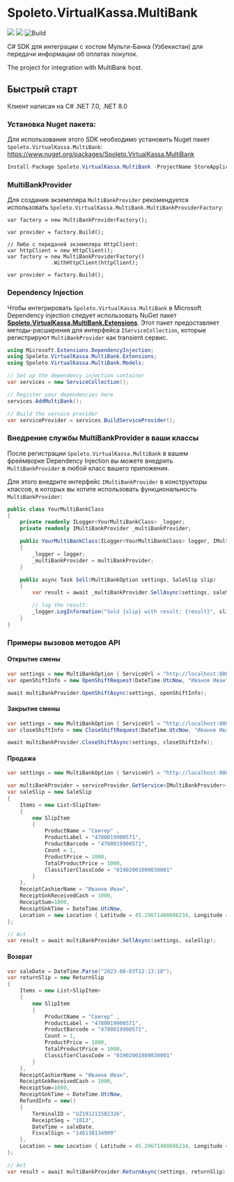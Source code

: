 # Spoleto.VirtualKassa.MultiBank

[![](https://img.shields.io/github/license/spoleto-software/Spoleto.VirtualKassa.MultiBank)](https://github.com/spoleto-software/Spoleto.VirtualKassa.MultiBank/blob/main/LICENSE)
[![](https://img.shields.io/nuget/v/Spoleto.VirtualKassa.MultiBank)](https://www.nuget.org/packages/Spoleto.VirtualKassa.MultiBank/)
![Build](https://github.com/spoleto-software/Spoleto.VirtualKassa.MultiBank/actions/workflows/publish-to-nuget.yml/badge.svg)

C# SDK для интеграции с хостом Мульти-Банка (Узбекистан) для передачи информации об оплатах покупок.

The project for integration with MultiBank host.

## Быстрый старт

Клиент написан на C# .NET 7.0, .NET 8.0

### Установка Nuget пакета:
Для использования этого SDK необходимо установить Nuget пакет ``Spoleto.VirtualKassa.MultiBank``:
https://www.nuget.org/packages/Spoleto.VirtualKassa.MultiBank

```csharp
Install-Package Spoleto.VirtualKassa.MultiBank -ProjectName StoreApplication
```

### MultiBankProvider
Для создания экземпляра ``MultiBankProvider`` рекомендуется использовать ``Spoleto.VirtualKassa.MultiBank.MultiBankProviderFactory``:
```
var factory = new MultiBankProviderFactory();

var provider = factory.Build();

// Либо с передачей экземпляра HttpClient:
var httpClient = new HttpClient();
var factory = new MultiBankProviderFactory()
              .WithHttpClient(httpClient);

var provider = factory.Build();
```

### Dependency Injection
Чтобы интегрировать ``Spoleto.VirtualKassa.MultiBank`` в Microsoft Dependency injection следует использовать NuGet пакет [**Spoleto.VirtualKassa.MultiBank.Extensions**](https://www.nuget.org/packages/Spoleto.VirtualKassa.MultiBank.Extensions/). Этот пакет предоставляет методы-расширения для интерфейса ``IServiceCollection``, которые регистрируют ``MultiBankProvider`` как transient сервис.

```csharp
using Microsoft.Extensions.DependencyInjection;
using Spoleto.VirtualKassa.MultiBank.Extensions;
using Spoleto.VirtualKassa.MultiBank.Models;

// Set up the dependency injection container
var services = new ServiceCollection();        

// Register your dependencies here
services.AddMultiBank();

// Build the service provider
var serviceProvider = services.BuildServiceProvider();
```

### Внедрение службы MultiBankProvider в ваши классы
После регистрации ``Spoleto.VirtualKassa.MultiBank`` в вашем фреймворке Dependency Injection вы можете внедрить ``MultiBankProvider`` в любой класс вашего приложения.

Для этого внедрите интерфейс ``IMultiBankProvider`` в конструкторы классов, в которых вы хотите использовать функциональность ``MultiBankProvider``:

```csharp
public class YourMultiBankClass
{
    private readonly ILogger<YourMultiBankClass> _logger;
    private readonly IMultiBankProvider _multiBankProvider;

    public YourMultiBankClass(ILogger<YourMultiBankClass> logger, IMultiBankProvider multiBankProvider)
    {
        _logger = logger;
        _multiBankProvider = multiBankProvider;
    }

    public async Task Sell(MultiBankOption settings, SaleSlip slip)
    {
        var result = await _multiBankProvider.SellAsync(settings, saleSlip);

        // log the result:
        _logger.LogInformation("Sold {slip} with result: {result}", slip, result);
    }
}
```

### Примеры вызовов методов API
#### Открытие смены
```csharp
var settings = new MultiBankOption { ServiceUrl = "http://localhost:8080/" };
var openShiftInfo = new OpenShiftRequest(DateTime.UtcNow, "Иванов Иван");

await multiBankProvider.OpenShiftAsync(settings, openShiftInfo);
```

#### Закрытие смены
```csharp
var settings = new MultiBankOption { ServiceUrl = "http://localhost:8080/" };
var closeShiftInfo = new CloseShiftRequest(DateTime.UtcNow, "Иванов Иван");

await multiBankProvider.CloseShiftAsync(settings, closeShiftInfo);
```

#### Продажа
```csharp
var settings = new MultiBankOption { ServiceUrl = "http://localhost:8080/" };

var multiBankProvider = serviceProvider.GetService<IMultiBankProvider>()!;
var saleSlip = new SaleSlip
{
    Items = new List<SlipItem>
    {
        new SlipItem
        {
            ProductName = "Свитер" ,
            ProductLabel = "4780019900571",
            ProductBarcode = "4780019900571",
            Count = 1,
            ProductPrice = 1000,
            TotalProductPrice = 1000,
            ClassifierClassCode = "01902001009030001"
        }
    },
    ReceiptCashierName = "Иванов Иван",
    ReceiptGnkReceivedCash = 1000,
    ReceiptSum=1000,
    ReceiptGnkTime = DateTime.UtcNow,
    Location = new Location { Latitude = 45.29671408606234, Longitude = 79.21787478269367 }
};

// Act
var result = await multiBankProvider.SellAsync(settings, saleSlip);
```

#### Возврат
```csharp
var saleDate = DateTime.Parse("2023-08-03T12:13:10");
var returnSlip = new ReturnSlip
{
    Items = new List<SlipItem>
    {
        new SlipItem
        {
            ProductName = "Свитер" ,
            ProductLabel = "4780019900571",
            ProductBarcode = "4780019900571",
            Count = 1,
            ProductPrice = 1000,
            TotalProductPrice = 1000,
            ClassifierClassCode = "01902001009030001"
        }
    },
    ReceiptCashierName = "Иванов Иван",
    ReceiptGnkReceivedCash = 1000,
    ReceiptSum=1000,
    ReceiptGnkTime = DateTime.UtcNow,
    RefundInfo = new()
    { 
        TerminalID = "UZ191211502326",
        ReceiptSeq = "1013",
        DateTime = saleDate,
        FiscalSign = "146130134900" 
    },
    Location = new Location { Latitude = 45.29671408606234, Longitude = 79.21787478269367 }
};

// Act
var result = await multiBankProvider.ReturnAsync(settings, returnSlip);
```